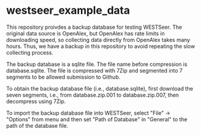 # westseer_example_data
This repository proivdes a backup database for testing WESTSeer. The original data source is OpenAlex, but OpenAlex has rate limits in downloading speed, so collecting data directly from OpenAlex takes many hours. Thus, we have a backup in this repository to avoid repeating the slow collecting process. 

The backup database is a sqlite file. The file name before compression is database.sqlite. The file is compressed with 7Zip and segmented into 7 segments to be allowed submission to Github. 

To obtain the backup database file (i.e., database.sqlite), first download the seven segments, i.e., from database.zip.001 to database.zip.007, then decompress using 7Zip. 

To import the backup database file into WESTSeer, select "File" -> "Options" from menu and then set "Path of Database" in "General" to the path of the database file.

